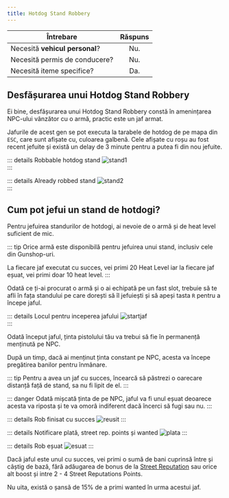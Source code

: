 ```yaml
---
title: Hotdog Stand Robbery
---
```


| Întrebare   | Răspuns |
| ----------- | :-----------: |
| Necesită **vehicul personal**? | Nu. |
| Necesită permis de conducere? | Nu. |
| Necesită iteme specifice? | Da. |

## Desfășurarea unui Hotdog Stand Robbery

Ei bine, desfășurarea unui Hotdog Stand Robbery constă în amenințarea NPC-ului vânzător cu o armă, practic este un jaf armat.

Jafurile de acest gen se pot executa la tarabele de hotdog de pe mapa din `ESC`, care sunt afișate cu, culoarea galbenă. Cele afișate cu roșu au fost recent jefuite și există un delay de 3 minute pentru a putea fi din nou jefuite.

::: details Robbable hotdog stand 
 <Image src="https://i.imgur.com/lSqgRTr.png" alt="stand1" />  
:::

::: details Already robbed stand
 <Image src="https://i.imgur.com/H8j8Om6.png" alt="stand2" />  
:::

## Cum pot jefui un stand de hotdogi?

Pentru jefuirea standurilor de hotdogi, ai nevoie de o armă și de heat level suficient de mic.

::: tip
Orice armă este disponibilă pentru jefuirea unui stand, inclusiv cele din Gunshop-uri. 

La fiecare jaf executat cu succes, vei primi 20 Heat Level iar la fiecare jaf eșuat, vei primi doar 10 heat level.
:::

Odată ce ți-ai procurat o armă și o ai echipată pe un fast slot, trebuie să te afli în fața standului pe care dorești să îl jefuiești și să apeși tasta `R` pentru a începe jaful.

::: details Locul pentru inceperea jafului
 <Image src="https://i.imgur.com/My73IJa.png" alt="startjaf" />  
:::

Odată început jaful, ținta pistolului tău va trebui să fie în permanență menținută pe NPC.

După un timp, dacă ai menținut ținta constant pe NPC, acesta va începe pregătirea banilor pentru înmânare.

::: tip
Pentru a avea un jaf cu succes, încearcă să păstrezi o oarecare distanță față de stand, sa nu fi lipit de el.
:::

::: danger
Odată mișcată ținta de pe NPC, jaful va fi unul eșuat deoarece acesta va riposta și te va omorâ indiferent dacă încerci să fugi sau nu.
:::

::: details Rob finisat cu succes
<Image src="https://i.imgur.com/5j3sPZ9.gif" alt="reusit" /> 
:::

::: details Notificare plată, street rep. points și wanted
<Image src="https://i.imgur.com/24uCUrk.png" alt="plata" /> 
:::

::: details Rob eșuat
<Image src="https://i.imgur.com/OsZqtt0.gif" alt="esuat" /> 
:::

Dacă jaful este unul cu succes, vei primi o sumă de bani cuprinsă între <Dinero :amount="220" /> și <Dinero :amount="440" /> câștig de bază, fără adăugarea de bonus de la [Street Reputation](../general/atm-robbery.md#care-sunt-skill-urile-la-robbing-street-reputation) sau orice alt boost și intre 2 - 4 Street Reputations Points.

Nu uita, există o șansă de 15% de a primi wanted în urma acestui jaf.





